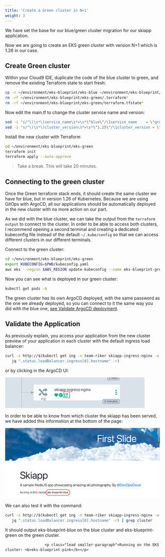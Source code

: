 ```yaml
---
title: 'Create a Green cluster in N+1'
weight: 3
---
```


We have set the base for our blue/green cluster migration for our skiapp application.

Now we are going to create an EKS green cluster with version N+1 which is 1.26 in our case.

## Create Green cluster

Within your Cloud9 IDE, duplicate the code of the blue cluster to green, and remove the existing Terraform state to start fresh:

```bash
cp -r ~/environment/eks-blueprint/eks-blue ~/environment/eks-blueprint/eks-green
rm -rf ~/environment/eks-blueprint/eks-green/.terraform*
rm -rf ~/environment/eks-blueprint/eks-green/terraform.tfstate*
```
Now edit the main.tf to change the cluster service name and version:

```bash
sed -i "s/^\(\s*\)service_name\s*=\s*\"blue\"/\1service_name    = \"green\"/" ~/environment/eks-blueprint/eks-green/main.tf
sed -i "s/^\(\s*\)cluster_version\s*=\s*\"1.25\"/\1cluster_version = \"1.26\"/" ~/environment/eks-blueprint/eks-green/main.tf
```

Install the new cluster with Terraform

```bash
cd ~/environment/eks-blueprint/eks-green
terraform init
terraform apply --auto-approve
```

> Take a break. This will take 20 minutes.

## Connecting to the green cluster

Once the Green terraform stack ends, it should create the same cluster we have for blue, but in version 1.26 of Kubernetes.
Because we are using GitOps with ArgoCD, all our applications should be automatically deployed in the new cluster with no more action on our part.

As we did with the blue cluster, we can take the output from the `terraform output` to connect to the cluster.
In order to be able to access both clusters, I recommend opening a second terminal and creating a dedicated kubeconfig file instead of the default `~/.kube/config` so that we can access different clusters in our different terminals.

Connect to the green cluster:

```bash
cd ~/environment/eks-blueprint/eks-green
export KUBECONFIG=$PWD/kubeconfig.yaml
aws eks --region $AWS_REGION update-kubeconfig --name eks-blueprint-green
```

Now you can see what is deployed in our green cluster:

```bash
kubectl get pods -A
```

The green cluster has its own ArgoCD deployed, with the same password as the one we already deployed, so you can connect to it the same way you did with the blue one, [see Validate ArgoCD deployment](/030-provision-eks-cluster/04-configure-gitops/2-validate-argocd).

## Validate the Application

As previously explain, you access your application from the new cluster preview of your application in each cluster with the default ingress load balancer: 

```bash
curl -s http://$(kubectl get ing -n team-riker skiapp-ingress-nginx -o json | \
   jq ".status.loadBalancer.ingress[0].hostname" -r)
```

or by clicking in the ArgoCD UI:

![](/static/images/skiapp-ingress-nginx.png)


In order to be able to know from which cluster the skiapp has been served, we have added this information at the bottom of the page:

![](/static/images/eks-blueprint-blue.png)

We can also test it with the command:

```bash
curl -s http://$(kubectl get ing -n team-riker skiapp-ingress-nginx -o json | \
   jq ".status.loadBalancer.ingress[0].hostname" -r) | grep cluster
```

It should output eks-blueprint-blue on the blue cluster and eks-blueprint-green on the green cluster.

```
                  <p class="lead smaller-paragraph">Running on the EKS cluster: <b>eks-blueprint-pink</b></p>
```                  